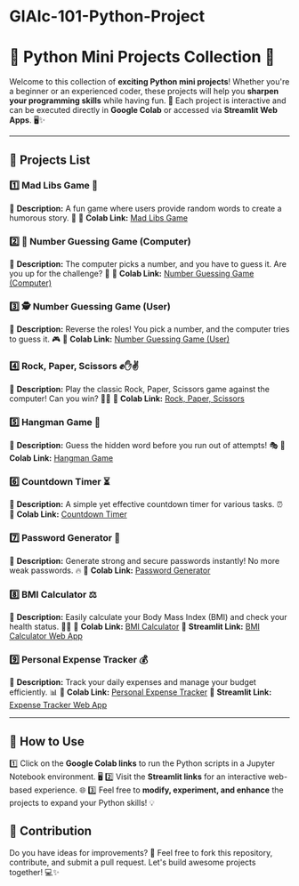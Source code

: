 # GIAIc-101-Python-Project

# 🚀 Python Mini Projects Collection 🎯

Welcome to this collection of **exciting Python mini projects**! Whether you're a beginner or an experienced coder, these projects will help you **sharpen your programming skills** while having fun. 🎉 Each project is interactive and can be executed directly in **Google Colab** or accessed via **Streamlit Web Apps**. 🖥️✨

---

## 📌 Projects List

### 1️⃣ Mad Libs Game 📝
📌 **Description:** A fun game where users provide random words to create a humorous story. 🤣
🔗 **Colab Link:** [Mad Libs Game](https://colab.research.google.com/drive/1f8HN8bPlfxcrUpkReROcr7S3i7SgUGgo?usp=drive_link)

### 2️⃣ 🎯 Number Guessing Game (Computer)
📌 **Description:** The computer picks a number, and you have to guess it. Are you up for the challenge? 🤔
🔗 **Colab Link:** [Number Guessing Game (Computer)](https://colab.research.google.com/drive/1rwpMu7_QzGcbsR9GWHvCsg10Pks8WfeE?usp=drive_link)

### 3️⃣ 🕵️ Number Guessing Game (User)
📌 **Description:** Reverse the roles! You pick a number, and the computer tries to guess it. 🎮
🔗 **Colab Link:** [Number Guessing Game (User)](https://colab.research.google.com/drive/1X6RNEtLQ2-Nhkk85LcuKRZOwH5f3RcPb?usp=drive_link)

### 4️⃣ Rock, Paper, Scissors ✊✋✌️
📌 **Description:** Play the classic Rock, Paper, Scissors game against the computer! Can you win? 🤖🔥
🔗 **Colab Link:** [Rock, Paper, Scissors](https://colab.research.google.com/drive/1Hh6U8FhmT6H-sPjZuM4tt2ZobbFTNmkv?usp=drive_link)

### 5️⃣ Hangman Game 🔡
📌 **Description:** Guess the hidden word before you run out of attempts! 🎭
🔗 **Colab Link:** [Hangman Game](https://colab.research.google.com/drive/1z7VCJ-UI7YLEfh1yT5OqXu8DtvncgGxy?usp=drive_link)

### 6️⃣ Countdown Timer ⏳
📌 **Description:** A simple yet effective countdown timer for various tasks. ⏰
🔗 **Colab Link:** [Countdown Timer](https://colab.research.google.com/drive/1DykQAUkjfhZFH4waPs5LU4v--_uQ4h46?usp=drive_link)

### 7️⃣ Password Generator 🔐
📌 **Description:** Generate strong and secure passwords instantly! No more weak passwords. 🔥
🔗 **Colab Link:** [Password Generator](https://colab.research.google.com/drive/1UmgLFH1BfhHGLzexNQS2_9E2OAo0miWh?usp=drive_link)

### 8️⃣ BMI Calculator ⚖️
📌 **Description:** Easily calculate your Body Mass Index (BMI) and check your health status. 🏋️‍♂️
🔗 **Colab Link:** [BMI Calculator](https://colab.research.google.com/drive/17UMdJwY6_MFkbgq3Qrb-3dwjYM7is3S1?usp=drive_link)
🔗 **Streamlit Link:** [BMI Calculator Web App](https://bmi-calculator-app-rhcmgwyccspvuzzcwecr5h.streamlit.app/)

### 9️⃣ Personal Expense Tracker 💰
📌 **Description:** Track your daily expenses and manage your budget efficiently. 📊
🔗 **Colab Link:** [Personal Expense Tracker](https://colab.research.google.com/drive/1dzqRYU5AHxy_crekaUM0aYq5cvJCN7ZA?usp=drive_link)
🔗 **Streamlit Link:** [Expense Tracker Web App](https://csv-file-app-python-geflmwwds9k2bdtq254p58.streamlit.app/)

---

## 📖 How to Use
1️⃣ Click on the **Google Colab links** to run the Python scripts in a Jupyter Notebook environment. 🖥️
2️⃣ Visit the **Streamlit links** for an interactive web-based experience. 🌐
3️⃣ Feel free to **modify, experiment, and enhance** the projects to expand your Python skills! 💡

## 🤝 Contribution
Do you have ideas for improvements? 🚀 Feel free to fork this repository, contribute, and submit a pull request. Let's build awesome projects together! 💻✨
